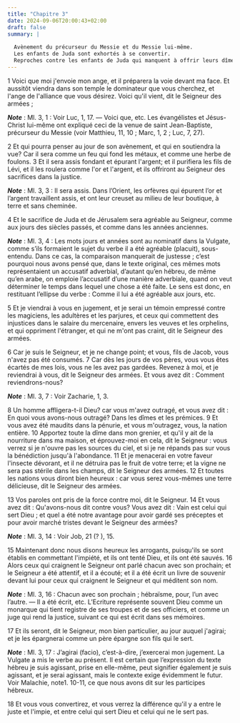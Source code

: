 ```yaml
---
title: "Chapitre 3"
date: 2024-09-06T20:00:43+02:00
draft: false
summary: |
  
  Avènement du précurseur du Messie et du Messie lui-même.
  Les enfants de Juda sont exhortés à se convertir.
  Reproches contre les enfants de Juda qui manquent à offrir leurs dîmes et leurs prémices au Seigneur, et qui blasphèment contre sa providence.
---
```



1 Voici que moi j'envoie mon ange, et il préparera la voie devant ma face. Et aussitôt viendra dans son temple le dominateur que vous cherchez, et l'ange de l'alliance que vous désirez. Voici qu'il vient, dit le Seigneur des armées ;

***Note*** :  Ml. 3, 1 : Voir Luc, 1, 17. ― Voici que, etc. Les évangélistes et Jésus-Christ lui-même ont expliqué ceci de la venue de saint Jean-Baptiste, précurseur du Messie (voir Matthieu, 11, 10 ; Marc, 1, 2 ; Luc, 7, 27).

2 Et qui pourra penser au jour de son avènement, et qui en soutiendra la vue? Car il sera comme un feu qui fond les métaux, et comme une herbe de foulons. 3 Et il sera assis fondant et épurant l'argent; et il purifiera les fils de Lévi, et il les roulera comme l'or et l'argent, et ils offriront au Seigneur des sacrifices dans la justice.

***Note*** :  Ml. 3, 3 : Il sera assis. Dans l’Orient, les orfèvres qui épurent l’or et l’argent travaillent assis, et ont leur creuset au milieu de leur boutique, à terre et sans cheminée.

4 Et le sacrifice de Juda et de Jérusalem sera agréable au Seigneur, comme aux jours des siècles passés, et comme dans les années anciennes.

***Note*** :  Ml. 3, 4 : Les mots jours et années sont au nominatif dans la Vulgate, comme s’ils formaient le sujet du verbe il a été agréable (placuit), sous-entendu. Dans ce cas, la comparaison manquerait de justesse ; c’est pourquoi nous avons pensé que, dans le texte original, ces mêmes mots représentaient un accusatif adverbial, d’autant qu’en hébreu, de même qu’en arabe, on emploie l’accusatif d’une manière adverbiale, quand on veut déterminer le temps dans lequel une chose a été faite. Le sens est donc, en restituant l’ellipse du verbe : Comme il lui a été agréable aux jours, etc.


5 Et je viendrai à vous en jugement, et je serai un témoin empressé contre les magiciens, les adultères et les parjures, et ceux qui commettent des injustices dans le salaire du mercenaire, envers les veuves et les orphelins, et qui oppriment l'étranger, et qui ne m'ont pas craint, dit le Seigneur des armées.


6 Car je suis le Seigneur, et je ne change point; et vous, fils de Jacob, vous n'avez pas été consumés. 7 Car dès les jours de vos pères, vous vous êtes écartés de mes lois, vous ne les avez pas gardées. Revenez à moi, et je reviendrai à vous, dit le Seigneur des armées. Et vous avez dit : Comment reviendrons-nous?

***Note*** :  Ml. 3, 7 : Voir Zacharie, 1, 3.

8 Un homme affligera-t-il Dieu? car vous m'avez outragé, et vous avez dit : En quoi vous avons-nous outragé? Dans les dîmes et les prémices. 9 Et vous avez été maudits dans la pénurie, et vous m'outragez, vous, la nation entière. 10 Apportez toute la dîme dans mon grenier, et qu'il y ait de la nourriture dans ma maison, et éprouvez-moi en cela, dit le Seigneur : vous verrez si je n'ouvre pas les sources du ciel, et si je ne répands pas sur vous la bénédiction jusqu'à l'abondance. 11 Et je menacerai en votre faveur l'insecte dévorant, et il ne détruira pas le fruit de votre terre; et la vigne ne sera pas stérile dans les champs, dit le Seigneur des armées. 12 Et toutes les nations vous diront bien heureux : car vous serez vous-mêmes une terre délicieuse, dit le Seigneur des armées.


13 Vos paroles ont pris de la force contre moi, dit le Seigneur. 14 Et vous avez dit : Qu'avons-nous dit contre vous? Vous avez dit : Vain est celui qui sert Dieu ; et quel a été notre avantage pour avoir gardé ses préceptes et pour avoir marché tristes devant le Seigneur des armées?

***Note*** :  Ml. 3, 14 : Voir Job, 21 (? ), 15.

15 Maintenant donc nous disons heureux les arrogants, puisqu'ils se sont établis en commettant l'impiété, et ils ont tenté Dieu, et ils ont été sauvés. 16 Alors ceux qui craignent le Seigneur ont parlé chacun avec son prochain; et le Seigneur a été attentif, et il a écouté; et il a été écrit un livre de souvenir devant lui pour ceux qui craignent le Seigneur et qui méditent son nom.

***Note*** :  Ml. 3, 16 : Chacun avec son prochain ; hébraïsme, pour, l’un avec l’autre. ― Il a été écrit, etc. L’Ecriture représente souvent Dieu comme un monarque qui tient registre de ses troupes et de ses officiers, et comme un juge qui rend la justice, suivant ce qui est écrit dans ses mémoires.

17 Et ils seront, dit le Seigneur, mon bien particulier, au jour auquel j'agirai; et je les épargnerai comme un père épargne son fils qui le sert.

***Note*** :  Ml. 3, 17 : J’agirai (facio), c’est-à-dire, j’exercerai mon jugement. La Vulgate a mis le verbe au présent. Il est certain que l’expression du texte hébreu je suis agissant, prise en elle-même, peut signifier également je suis agissant, et je serai agissant, mais le contexte exige évidemment le futur. Voir Malachie, note1. 10-11, ce que nous avons dit sur les participes hébreux.

18 Et vous vous convertirez, et vous verrez la différence qu'il y a entre le juste et l'impie, et entre celui qui sert Dieu et celui qui ne le sert pas.

